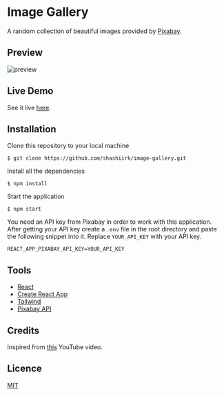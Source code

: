 # Image Gallery

A random collection of beautiful images provided by [Pixabay](https://pixabay.com).

## Preview

![preview](https://user-images.githubusercontent.com/48406108/120775387-c6463200-c540-11eb-92d6-d1928d54dc1e.gif)

## Live Demo

See it live [here](https://shashiirk.github.io/image-gallery).

## Installation

Clone this repository to your local machine

```
$ git clone https://github.com/shashiirk/image-gallery.git
```

Install all the dependencies

```
$ npm install
```

Start the application

```
$ npm start
```

You need an API key from Pixabay in order to work with this application. After getting your API key create a `.env` file in the root directory and paste the following snippet into it. Replace `YOUR_API_KEY` with your API key.

```
REACT_APP_PIXABAY_API_KEY=YOUR_API_KEY
```

## Tools

- [React](https://reactjs.org)
- [Create React App](https://create-react-app.dev/)
- [Tailwind](https://tailwindcss.com)
- [Pixabay API](https://pixabay.com/api/docs/)

## Credits

Inspired from [this](https://youtu.be/FiGmAI5e91M) YouTube video.

## Licence

[MIT](https://choosealicense.com/licenses/mit)
